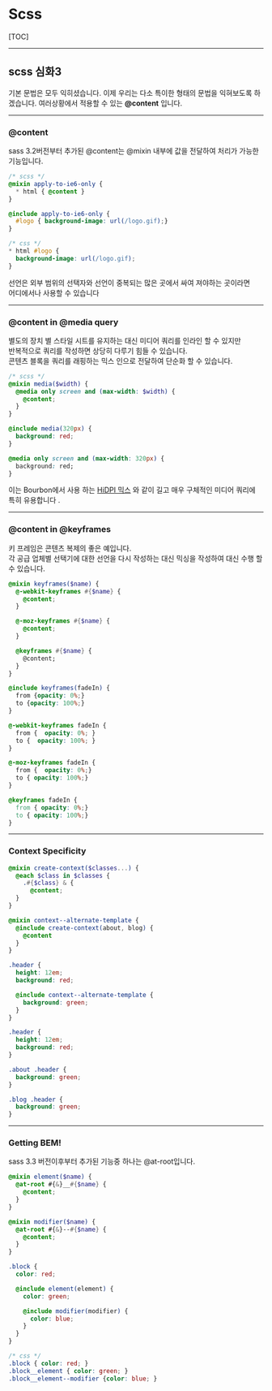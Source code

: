 # Scss

[TOC]

---

## scss 심화3 

기본 문법은 모두 익히셨습니다. 이제 우리는 다소 특이한 형태의 문법을 익혀보도록 하겠습니다.
여러상황에서  적용할 수 있는 **@content** 입니다.

---

### @content

sass 3.2버전부터 추가된 @content는 @mixin 내부에 값을 전달하여 처리가 가능한 기능입니다.

```scss
/* scss */
@mixin apply-to-ie6-only {
  * html { @content }
}

@include apply-to-ie6-only {
  #logo { background-image: url(/logo.gif);}
}
```

```css
/* css */
* html #logo {
  background-image: url(/logo.gif);
}
```

선언은 외부 범위의 선택자와 선언이 중복되는 많은 곳에서 싸여 져야하는 곳이라면 <br />
어디에서나 사용할 수 있습니다



---

### @content in @media query

별도의 장치 별 스타일 시트를 유지하는 대신 미디어 쿼리를 인라인 할 수 있지만 <br />반복적으로 쿼리를 작성하면 상당히 다루기 힘들 수 있습니다. <br />콘텐츠 블록을 쿼리를 래핑하는 믹스 인으로 전달하여 단순화 할 수 있습니다.

```scss
/* scss */
@mixin media($width) {
  @media only screen and (max-width: $width) {
    @content;
  }
}

@include media(320px) {
  background: red;
}
```

```css
@media only screen and (max-width: 320px) {
  background: red;
}
```

이는 Bourbon에서 사용 하는 [HiDPI 믹스](http://bourbon.io/docs/#hidpi-media-query) 와 같이 길고 매우 구체적인 미디어 쿼리에 특히 유용합니다 .



---

### @content in @keyframes

키 프레임은 콘텐츠 복제의 좋은 예입니다. <br />각 공급 업체별 선택기에 대한 선언을 다시 작성하는 대신 믹싱을 작성하여 대신 수행 할 수 있습니다.

```scss
@mixin keyframes($name) {
  @-webkit-keyframes #{$name} {
    @content;
  }

  @-moz-keyframes #{$name} {
    @content;
  }

  @keyframes #{$name} {
    @content;
  }
}

@include keyframes(fadeIn) {
  from {opacity: 0%;}
  to {opacity: 100%;}
}
```

```css
@-webkit-keyframes fadeIn {
  from {  opacity: 0%; }
  to {  opacity: 100%; }
}

@-moz-keyframes fadeIn {
  from {  opacity: 0%;}
  to { opacity: 100%;}
}

@keyframes fadeIn {
  from { opacity: 0%;}
  to { opacity: 100%;}
}
```

---

### Context Specificity

```scss
@mixin create-context($classes...) {
  @each $class in $classes {
    .#{$class} & {
      @content;
  }
}

@mixin context--alternate-template {
  @include create-context(about, blog) {
    @content
  }
}

.header {
  height: 12em;
  background: red;

  @include context--alternate-template {
    background: green;
  }
}
```

```css
.header {
  height: 12em;
  background: red;
}

.about .header {
  background: green;
}

.blog .header {
  background: green;
}
```



---

### Getting BEM!

sass 3.3 버전이후부터 추가된 기능중 하나는 @at-root입니다.

```scss
@mixin element($name) {
  @at-root #{&}__#{$name} {
    @content;
  }
}

@mixin modifier($name) {
  @at-root #{&}--#{$name} {
    @content;
  }
}

.block {
  color: red;

  @include element(element) {
    color: green;

    @include modifier(modifier) {
      color: blue;
    }
  }
}
```

```css
/* css */
.block { color: red; }
.block__element { color: green; }
.block__element--modifier {color: blue; }
```



















